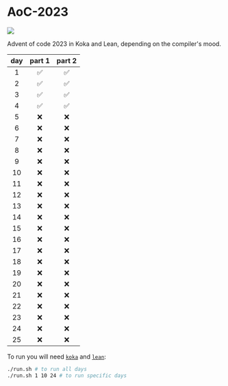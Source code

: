# AoC-2023

[![](https://github.com/shilangyu/AoC-2023/workflows/ci/badge.svg)](https://github.com/shilangyu/AoC-2023/actions)

Advent of code 2023 in Koka and Lean, depending on the compiler's mood.

| day | part 1 | part 2 |
| :-: | :----: | :----: |
|  1  |   ✅   |   ✅   |
|  2  |   ✅   |   ✅   |
|  3  |   ✅   |   ✅   |
|  4  |   ✅   |   ✅   |
|  5  |   ❌   |   ❌   |
|  6  |   ❌   |   ❌   |
|  7  |   ❌   |   ❌   |
|  8  |   ❌   |   ❌   |
|  9  |   ❌   |   ❌   |
| 10  |   ❌   |   ❌   |
| 11  |   ❌   |   ❌   |
| 12  |   ❌   |   ❌   |
| 13  |   ❌   |   ❌   |
| 14  |   ❌   |   ❌   |
| 15  |   ❌   |   ❌   |
| 16  |   ❌   |   ❌   |
| 17  |   ❌   |   ❌   |
| 18  |   ❌   |   ❌   |
| 19  |   ❌   |   ❌   |
| 20  |   ❌   |   ❌   |
| 21  |   ❌   |   ❌   |
| 22  |   ❌   |   ❌   |
| 23  |   ❌   |   ❌   |
| 24  |   ❌   |   ❌   |
| 25  |   ❌   |   ❌   |

To run you will need [`koka`](http://koka-lang.org) and [`lean`](https://leanprover-community.github.io):

```sh
./run.sh # to run all days
./run.sh 1 10 24 # to run specific days
```
